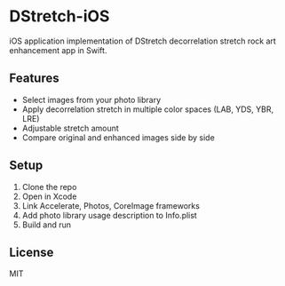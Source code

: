 # DStretch-iOS

iOS application implementation of DStretch decorrelation stretch rock art enhancement app in Swift.

## Features

- Select images from your photo library
- Apply decorrelation stretch in multiple color spaces (LAB, YDS, YBR, LRE)
- Adjustable stretch amount
- Compare original and enhanced images side by side

## Setup

1. Clone the repo
2. Open in Xcode
3. Link Accelerate, Photos, CoreImage frameworks
4. Add photo library usage description to Info.plist
5. Build and run

## License

MIT
